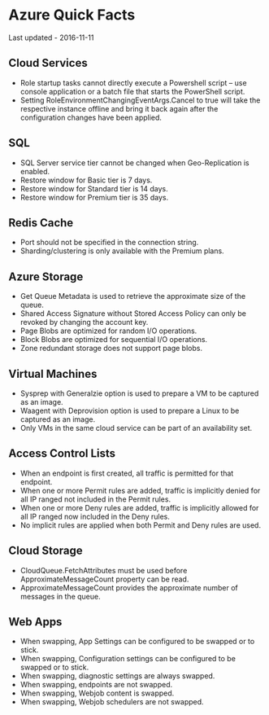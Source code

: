 # Azure Quick Facts
Last updated - 2016-11-11

## Cloud Services
* Role startup tasks cannot directly execute a Powershell script – use console application or a batch file that starts the PowerShell script.
* Setting RoleEnvironmentChangingEventArgs.Cancel to true will take the respective instance offline and bring it back again after the configuration changes have been applied.

## SQL
* SQL Server service tier cannot be changed when Geo-Replication is enabled.
* Restore window for Basic tier is 7 days.
* Restore window for Standard tier is 14 days.
* Restore window for Premium tier is 35 days.

## Redis Cache
* Port should not be specified in the connection string.
* Sharding/clustering is only available with the Premium plans.

## Azure Storage
* Get Queue Metadata is used to retrieve the approximate size of the queue.
* Shared Access Signature without Stored Access Policy can only be revoked by changing the account key.
* Page Blobs are optimized for random I/O operations.
* Block Blobs are optimized for sequential I/O operations.
* Zone redundant storage does not support page blobs.

## Virtual Machines
* Sysprep with Generalzie option is used to prepare a VM to be captured as an image.
* Waagent with Deprovision option is used to prepare a Linux to be captured as an image.
* Only VMs in the same cloud service can be part of an availability set.

## Access Control Lists
* When an endpoint is first created, all traffic is permitted for that endpoint.
* When one or more Permit rules are added, traffic is implicitly denied for all IP ranged not included in the Permit rules.
* When one or more Deny rules are added, traffic is implicitly allowed for all IP ranged now included in the Deny rules.
* No implicit rules are applied when both Permit and Deny rules are used.

## Cloud Storage
* CloudQueue.FetchAttributes must be used before ApproximateMessageCount property can be read. 
* ApproximateMessageCount provides the approximate number of messages in the queue.

## Web Apps
* When swapping, App Settings can be configured to be swapped or to stick.
* When swapping, Configuration settings can be configured to be swapped or to stick.
* When swapping, diagnostic settings are always swapped.
* When swapping, endpoints are not swapped.
* When swapping, Webjob content is swapped.
* When swapping, Webjob schedulers are not swapped.